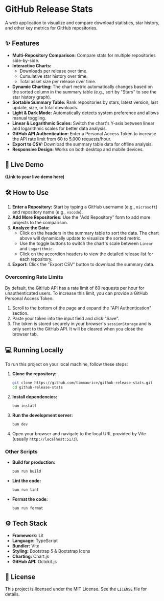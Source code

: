 # GitHub Release Stats

A web application to visualize and compare download statistics, star history, and other key metrics for GitHub repositories.

## ✨ Features

- **Multi-Repository Comparison:** Compare stats for multiple repositories side-by-side.
- **Interactive Charts:**
  - Downloads per release over time.
  - Cumulative star history over time.
  - Total asset size per release over time.
- **Dynamic Charting:** The chart metric automatically changes based on the sorted column in the summary table (e.g., sort by "Stars" to see the star history graph).
- **Sortable Summary Table:** Rank repositories by stars, latest version, last update, size, or total downloads.
- **Light & Dark Mode:** Automatically detects system preference and allows manual toggling.
- **Linear & Logarithmic Scales:** Switch the chart's Y-axis between linear and logarithmic scales for better data analysis.
- **GitHub API Authentication:** Enter a Personal Access Token to increase the API rate limit from 60 to 5,000 requests/hour.
- **Export to CSV:** Download the summary table data for offline analysis.
- **Responsive Design:** Works on both desktop and mobile devices.

## 🚀 Live Demo

**(Link to your live demo here)**

## 🛠️ How to Use

1.  **Enter a Repository:** Start by typing a GitHub username (e.g., `microsoft`) and repository name (e.g., `vscode`).
2.  **Add More Repositories:** Use the "Add Repository" form to add more projects to the comparison.
3.  **Analyze the Data:**
    - Click on the headers in the summary table to sort the data. The chart above will dynamically update to visualize the sorted metric.
    - Use the toggle buttons to switch the chart's scale between `Linear` and `Logarithmic`.
    - Click on the accordion headers to view the detailed release list for each repository.
4.  **Export:** Click the "Export CSV" button to download the summary data.

### Overcoming Rate Limits

By default, the GitHub API has a rate limit of 60 requests per hour for unauthenticated users. To increase this limit, you can provide a GitHub Personal Access Token.

1.  Scroll to the bottom of the page and expand the "API Authentication" section.
2.  Paste your token into the input field and click "Save".
3.  The token is stored securely in your browser's `sessionStorage` and is only sent to the GitHub API. It will be cleared when you close the browser tab.

## 💻 Running Locally

To run this project on your local machine, follow these steps:

1.  **Clone the repository:**

    ```bash
    git clone https://github.com/timmaurice/github-release-stats.git
    cd github-release-stats
    ```

2.  **Install dependencies:**

    ```bash
    bun install
    ```

3.  **Run the development server:**

    ```bash
    bun dev
    ```

4.  Open your browser and navigate to the local URL provided by Vite (usually `http://localhost:5173`).

### Other Scripts

- **Build for production:**

  ```bash
  bun run build
  ```

- **Lint the code:**

  ```bash
  bun run lint
  ```

- **Format the code:**
  ```bash
  bun run format
  ```

## ⚙️ Tech Stack

- **Framework:** Lit
- **Language:** TypeScript
- **Bundler:** Vite
- **Styling:** Bootstrap 5 & Bootstrap Icons
- **Charting:** Chart.js
- **GitHub API:** Octokit.js

## 📄 License

This project is licensed under the MIT License. See the `LICENSE` file for details.
